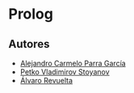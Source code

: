 # Prolog


## Autores
- [Alejandro Carmelo Parra García](https://github.com/athanatos96)
- [Petko Vladimirov Stoyanov](https://github.com/ppetko98)
- [Álvaro Revuelta](https://github.com/rv0lt)

